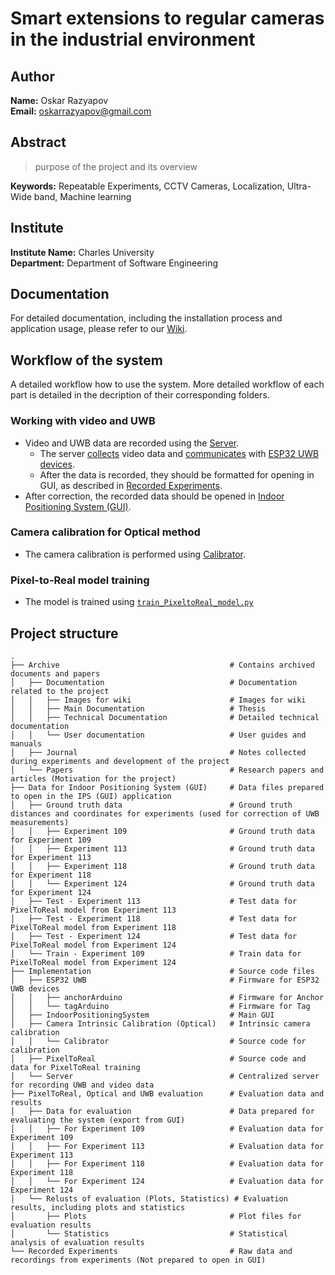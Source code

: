 # Smart extensions to regular cameras in the industrial environment

## Author
**Name:** Oskar Razyapov\
**Email:** oskarrazyapov@gmail.com  

## Abstract
> purpose of the project and its overview 


**Keywords:** Repeatable Experiments, CCTV Cameras, Localization, Ultra-Wide band, Machine learning

## Institute
**Institute Name:** Charles University\
**Department:** Department of Software Engineering

## Documentation

For detailed documentation, including the installation process and application usage, please refer to our [Wiki]().
  
## Workflow of the system

A detailed workflow how to use the system. More detailed workflow of each part is detailed in the decription of their corresponding folders.

### Working with video and UWB 
- Video and UWB data are recorded using the [Server](./Server/).
    - The server [collects](./Implementation/Server/VideoManager.h) video data and [communicates](./Implementation/Server/Server.h) with [ESP32 UWB devices](./ESP32%20UWB/).
    - After the data is recorded, they should be formatted for opening in GUI, as described in [Recorded Experiments](../Recorded%20Experiments/).
- After correction, the recorded data should be opened in [Indoor Positioning System (GUI)](./Implementation/IndoorPositioningSystem/).

### Camera calibration for Optical method
- The camera calibration is performed using [Calibrator](./Implementation/Camera%20Intrinsic%20Calibration%20(Optical)/Calibrator/).

### Pixel-to-Real model training
- The model is trained using [`train_PixeltoReal_model.py`](./Implementation/PixelToReal/train_PixeltoReal_model.py)



## Project structure
```
.
├── Archive                                      # Contains archived documents and papers
│   ├── Documentation                            # Documentation related to the project
│   │   ├── Images for wiki                      # Images for wiki 
│   │   ├── Main Documentation                   # Thesis
│   │   ├── Technical Documentation              # Detailed technical documentation
│   │   └── User documentation                   # User guides and manuals
│   ├── Journal                                  # Notes collected during experiments and development of the project
│   └── Papers                                   # Research papers and articles (Motivation for the project)
├── Data for Indoor Positioning System (GUI)     # Data files prepared to open in the IPS (GUI) application
│   ├── Ground truth data                        # Ground truth distances and coordinates for experiments (used for correction of UWB measurements)
│   │   ├── Experiment 109                       # Ground truth data for Experiment 109
│   │   ├── Experiment 113                       # Ground truth data for Experiment 113
│   │   ├── Experiment 118                       # Ground truth data for Experiment 118
│   │   └── Experiment 124                       # Ground truth data for Experiment 124
│   ├── Test - Experiment 113                    # Test data for PixelToReal model from Experiment 113
│   ├── Test - Experiment 118                    # Test data for PixelToReal model from Experiment 118
│   ├── Test - Experiment 124                    # Test data for PixelToReal model from Experiment 124
│   └── Train - Experiment 109                   # Train data for PixelToReal model from Experiment 124
├── Implementation                               # Source code files
│   ├── ESP32 UWB                                # Firmware for ESP32 UWB devices
│   │   ├── anchorArduino                        # Firmware for Anchor
│   │   └── tagArduino                           # Firmware for Tag
│   ├── IndoorPositioningSystem                  # Main GUI
│   ├── Camera Intrinsic Calibration (Optical)   # Intrinsic camera calibration
│   │   └── Calibrator                           # Source code for calibration 
│   ├── PixelToReal                              # Source code and data for PixelToReal training
│   └── Server                                   # Centralized server for recording UWB and video data
├── PixelToReal, Optical and UWB evaluation      # Evaluation data and results
│   ├── Data for evaluation                      # Data prepared for evaluating the system (export from GUI)
│   │   ├── For Experiment 109                   # Evaluation data for Experiment 109
│   │   ├── For Experiment 113                   # Evaluation data for Experiment 113
│   │   ├── For Experiment 118                   # Evaluation data for Experiment 118
│   │   └── For Experiment 124                   # Evaluation data for Experiment 124
│   └── Relusts of evaluation (Plots, Statistics) # Evaluation results, including plots and statistics
│       ├── Plots                                # Plot files for evaluation results
│       └── Statistics                           # Statistical analysis of evaluation results
└── Recorded Experiments                         # Raw data and recordings from experiments (Not prepared to open in GUI)
```
